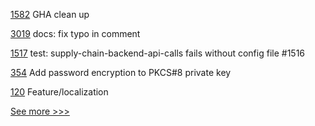 
[1582](https://github.com/hyperledger/iroha/pull/1582) GHA clean up

[3019](https://github.com/hyperledger/fabric/pull/3019) docs: fix typo in comment

[1517](https://github.com/hyperledger/cactus/pull/1517) test: supply-chain-backend-api-calls fails without config file #1516

[354](https://github.com/hyperledger-labs/blockchain-carbon-accounting/pull/354) Add password encryption to PKCS#8 private key

[120](https://github.com/hyperledger/aries-mobile-agent-react-native/pull/120) Feature/localization


[See more >>>](https://start-here.hyperledger.org/pull-requests)
